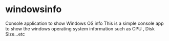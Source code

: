 # windowsinfo
Console application to show Windows OS info
This is a simple console app to show the windows operating system information such as CPU , Disk Size...etc
